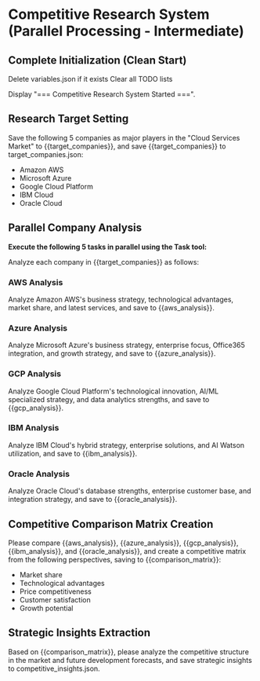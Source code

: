 # Competitive Research System (Parallel Processing - Intermediate)

## Complete Initialization (Clean Start)

Delete variables.json if it exists
Clear all TODO lists

Display "=== Competitive Research System Started ===".

## Research Target Setting
Save the following 5 companies as major players in the "Cloud Services Market" to {{target_companies}}, and save {{target_companies}} to target_companies.json:
- Amazon AWS
- Microsoft Azure  
- Google Cloud Platform
- IBM Cloud
- Oracle Cloud

## Parallel Company Analysis
**Execute the following 5 tasks in parallel using the Task tool:**

Analyze each company in {{target_companies}} as follows:

### AWS Analysis
Analyze Amazon AWS's business strategy, technological advantages, market share, and latest services, and save to {{aws_analysis}}.

### Azure Analysis  
Analyze Microsoft Azure's business strategy, enterprise focus, Office365 integration, and growth strategy, and save to {{azure_analysis}}.

### GCP Analysis
Analyze Google Cloud Platform's technological innovation, AI/ML specialized strategy, and data analytics strengths, and save to {{gcp_analysis}}.

### IBM Analysis
Analyze IBM Cloud's hybrid strategy, enterprise solutions, and AI Watson utilization, and save to {{ibm_analysis}}.

### Oracle Analysis
Analyze Oracle Cloud's database strengths, enterprise customer base, and integration strategy, and save to {{oracle_analysis}}.

## Competitive Comparison Matrix Creation
Please compare {{aws_analysis}}, {{azure_analysis}}, {{gcp_analysis}}, {{ibm_analysis}}, and {{oracle_analysis}}, and create a competitive matrix from the following perspectives, saving to {{comparison_matrix}}:
- Market share
- Technological advantages
- Price competitiveness
- Customer satisfaction
- Growth potential

## Strategic Insights Extraction
Based on {{comparison_matrix}}, please analyze the competitive structure in the market and future development forecasts, and save strategic insights to competitive_insights.json.

